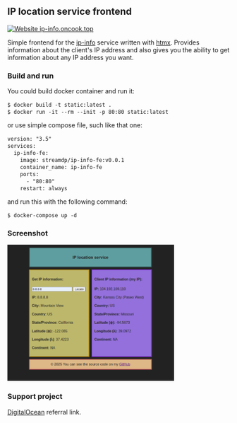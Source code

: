 ## IP location service frontend
[![Website ip-info.oncook.top](https://img.shields.io/website-up-down-green-red/https/ip-info.oncook.top.svg)](https://ip-info.oncook.top)

Simple frontend for the [ip-info](https://github.com/streamdp/ip-info) service written with [htmx](https://htmx.org/). 
Provides information about the client's IP address and also gives you the ability to get
information about any IP address you want.

### Build and run
You could build docker container and run it:
```shell
$ docker build -t static:latest .
$ docker run -it --rm --init -p 80:80 static:latest
```
or use simple compose file, such like that one:
```shell
version: "3.5"
services:
  ip-info-fe:
    image: streamdp/ip-info-fe:v0.0.1
    container_name: ip-info-fe
    ports:
      - "80:80"
    restart: always
```
and run this with the following command:
```shell
$ docker-compose up -d
```
### Screenshot
<div style="align-content: center" style="width: 100%">
   <img style="width: 75%" src="assets/index.png" alt="ip location service screenshot">
</div>

### Support project
[DigitalOcean](https://www.digitalocean.com/?refcode=253bf19488bd&utm_campaign=Referral_Invite&utm_medium=Referral_Program) referral link.